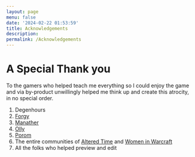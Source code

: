 ```yaml
---
layout: page
menu: false
date: '2024-02-22 01:53:59'
title: Acknowledgements
description:
permalink: /Acknowledgements
---
```


# A Special Thank you

To the gamers who helped teach me everything so I could enjoy the game and via by-product unwillingly helped me think up and create this atrocity, in no special order.

1. Degenhours
2. [Forgy](https://m.twitch.tv/forgy__)
3. [Manather](https://www.twitch.tv/manathermage)
4. [Olly](https://www.youtube.com/@pescorusguild)
5. [Porom](https://www.twitch.tv/poromgames)
6. The entire communities of [Altered Time](https://discord.com/invite/alteredtime) and [Women in Warcraft](https://discord.gg/wiwcommunity)
7. All the folks who helped preview and edit

